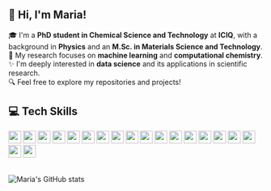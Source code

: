 ## 👋 Hi, I'm Maria! 

🎓 I'm a **PhD student in Chemical Science and Technology** at **ICIQ**, with a background in **Physics** and an **M.Sc. in Materials Science and Technology**.  
🔬 My research focuses on  **machine learning** and **computational chemistry**.  
✨ I'm deeply interested in **data science** and its applications in scientific research.  
🔍 Feel free to explore my repositories and projects!


## 💻 Tech Skills
<div align="left">
  <img src="https://img.shields.io/badge/Python-3776AB?style=for-the-badge&logo=python&logoColor=white" height="25"/>
  <img src="https://img.shields.io/badge/Fortran-734F96?style=for-the-badge&logoColor=white" height="25"/>
  <img src="https://img.shields.io/badge/Bash-4EAA25?style=for-the-badge&logo=gnu-bash&logoColor=white" height="25"/>
  <img src="https://img.shields.io/badge/SQL-4479A1?style=for-the-badge&logo=postgresql&logoColor=white" height="25"/>
  <img src="https://img.shields.io/badge/Julia-9558B2?style=for-the-badge&logo=julia&logoColor=white" height="25"/>
  <img src="https://img.shields.io/badge/scikit--learn-F7931E?style=for-the-badge&logo=scikit-learn&logoColor=white" height="25"/>
  <img src="https://img.shields.io/badge/ASE-4479A1?style=for-the-badge&logoColor=white" height="25"/>
  <img src="https://img.shields.io/badge/Pymatgen-0A192F?style=for-the-badge&logoColor=white" height="25"/>
  <img src="https://img.shields.io/badge/pandas-150458?style=for-the-badge&logo=pandas&logoColor=white" height="25"/>
  <img src="https://img.shields.io/badge/Seaborn-3776AB?style=for-the-badge&logoColor=white" height="25"/>
  <img src="https://img.shields.io/badge/Plotly-3F4F75?style=for-the-badge&logo=plotly&logoColor=white" height="25"/>
  <img src="https://img.shields.io/badge/HPC--slurm-4EAA25?style=for-the-badge&logoColor=white" height="25"/>
  <img src="https://img.shields.io/badge/Conda-44A833?style=for-the-badge&logo=anaconda&logoColor=white" height="25"/>
  <img src="https://img.shields.io/badge/Git-F05032?style=for-the-badge&logo=git&logoColor=white" height="25"/>
  <img src="https://img.shields.io/badge/VS_Code-007ACC?style=for-the-badge&logo=visual-studio-code&logoColor=white" height="25"/>
  <img src="https://img.shields.io/badge/Vim-019733?style=for-the-badge&logo=vim&logoColor=white" height="25"/>
  <img src="https://img.shields.io/badge/Blender-F5792A?style=for-the-badge&logo=blender&logoColor=white" height="25"/>
  <img src="https://img.shields.io/badge/Inkscape-000000?style=for-the-badge&logo=inkscape&logoColor=white" height="25"/>
  <img src="https://img.shields.io/badge/LaTeX-008080?style=for-the-badge&logo=latex&logoColor=white" height="25"/>
</div>



<br>

![Maria's GitHub stats](https://github-readme-stats.vercel.app/api?username=mminotaki&theme=synthwave&show_icons=true)
